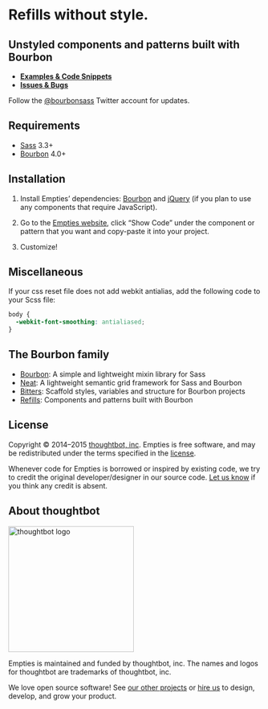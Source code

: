 # Refills without style. 

## Unstyled components and patterns built with Bourbon

- **[Examples & Code Snippets](http://empties.bourbon.io)**
- **[Issues & Bugs](https://github.com/thoughtbot/empties/issues)**

Follow the [@bourbonsass](https://twitter.com/bourbonsass) Twitter account
for updates.

## Requirements

- [Sass](https://github.com/sass/sass) 3.3+
- [Bourbon](https://github.com/thoughtbot/bourbon) 4.0+

## Installation

1. Install Empties’ dependencies: [Bourbon](https://github.com/thoughtbot/bourbon#installation) and [jQuery](http://jquery.com/download) (if you plan to use any components that require JavaScript).

2. Go to the [Empties website](http://empties.bourbon.io), click “Show Code” under the component or pattern that you want and copy-paste it into your project.

3. Customize!

## Miscellaneous

If your css reset file does not add webkit antialias, add the following code to your Scss file:

```css
body {
  -webkit-font-smoothing: antialiased;
}
```

## The Bourbon family

- [Bourbon](https://github.com/thoughtbot/bourbon): A simple and lightweight mixin library for Sass
- [Neat](https://github.com/thoughtbot/neat): A lightweight semantic grid framework for Sass and Bourbon
- [Bitters](https://github.com/thoughtbot/bitters): Scaffold styles, variables and structure for Bourbon projects
- [Refills](https://github.com/thoughtbot/refills): Components and patterns built with Bourbon

## License

Copyright © 2014–2015 [thoughtbot, inc](http://thoughtbot.com). Empties is free software, and may be redistributed under the terms specified in the [license](LICENSE.md).

Whenever code for Empties is borrowed or inspired by existing code, we try to credit the original developer/designer in our source code. [Let us know](mailto:design+bourbon@thoughtbot.com) if you think any credit is absent.

## About thoughtbot

[<img src="http://thoughtbot.github.io/images/signature.svg" width="250" alt="thoughtbot logo">][hire]

Empties is maintained and funded by thoughtbot, inc.
The names and logos for thoughtbot are trademarks of thoughtbot, inc.

We love open source software!
See [our other projects][community]
or [hire us][hire] to design, develop, and grow your product.

[community]: https://thoughtbot.com/community?utm_source=github
[hire]: https://thoughtbot.com/hire-us?utm_source=github
